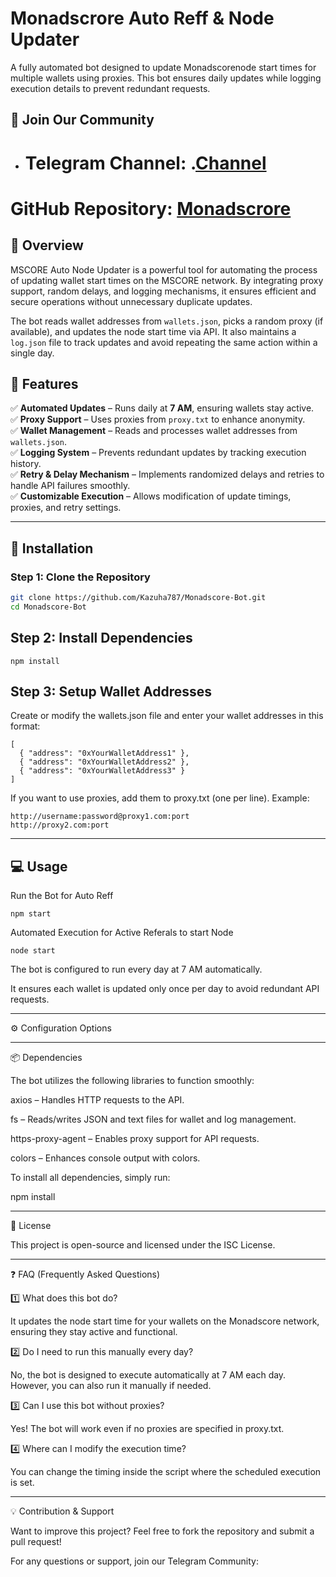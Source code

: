 # **Monadscrore Auto Reff & Node Updater**  

A fully automated bot designed to update Monadscorenode start times for multiple wallets using proxies. This bot ensures daily updates while logging execution details to prevent redundant requests.  

## 📢 Join Our Community  

- # Telegram Channel: .[Channel](https://t.me/Offical_Im_kazuha)
# GitHub Repository: [Monadscrore](https://github.com/Kazuha787/Monardscore-Bot.git)
## **🔹 Overview**  

MSCORE Auto Node Updater is a powerful tool for automating the process of updating wallet start times on the MSCORE network. By integrating proxy support, random delays, and logging mechanisms, it ensures efficient and secure operations without unnecessary duplicate updates.  

The bot reads wallet addresses from `wallets.json`, picks a random proxy (if available), and updates the node start time via API. It also maintains a `log.json` file to track updates and avoid repeating the same action within a single day.  

## **🚀 Features**  

✅ **Automated Updates** – Runs daily at **7 AM**, ensuring wallets stay active.  
✅ **Proxy Support** – Uses proxies from `proxy.txt` to enhance anonymity.  
✅ **Wallet Management** – Reads and processes wallet addresses from `wallets.json`.  
✅ **Logging System** – Prevents redundant updates by tracking execution history.  
✅ **Retry & Delay Mechanism** – Implements randomized delays and retries to handle API failures smoothly.  
✅ **Customizable Execution** – Allows modification of update timings, proxies, and retry settings.  

---

## **📌 Installation**  

### **Step 1: Clone the Repository**  

```bash
git clone https://github.com/Kazuha787/Monadscore-Bot.git
cd Monadscore-Bot
```
## Step 2: Install Dependencies
```
npm install
```
## Step 3: Setup Wallet Addresses

Create or modify the wallets.json file and enter your wallet addresses in this format:
```
[
  { "address": "0xYourWalletAddress1" },
  { "address": "0xYourWalletAddress2" },
  { "address": "0xYourWalletAddress3" }
]
```

If you want to use proxies, add them to proxy.txt (one per line). Example:

```
http://username:password@proxy1.com:port
http://proxy2.com:port
```

---

## 💻 Usage

Run the Bot for Auto Reff
```
npm start
```

Automated Execution for Active Referals to start Node 
```
node start
```
The bot is configured to run every day at 7 AM automatically.

It ensures each wallet is updated only once per day to avoid redundant API requests.



---

⚙️ Configuration Options


---

📦 Dependencies

The bot utilizes the following libraries to function smoothly:

axios – Handles HTTP requests to the API.

fs – Reads/writes JSON and text files for wallet and log management.

https-proxy-agent – Enables proxy support for API requests.

colors – Enhances console output with colors.


To install all dependencies, simply run:

npm install


---

📜 License

This project is open-source and licensed under the ISC License.


---

❓ FAQ (Frequently Asked Questions)

1️⃣ What does this bot do?

It updates the node start time for your wallets on the Monadscore network, ensuring they stay active and functional.

2️⃣ Do I need to run this manually every day?

No, the bot is designed to execute automatically at 7 AM each day. However, you can also run it manually if needed.

3️⃣ Can I use this bot without proxies?

Yes! The bot will work even if no proxies are specified in proxy.txt.

4️⃣ Where can I modify the execution time?

You can change the timing inside the script where the scheduled execution is set.


---

💡 Contribution & Support

Want to improve this project? Feel free to fork the repository and submit a pull request!

For any questions or support, join our Telegram Community:
